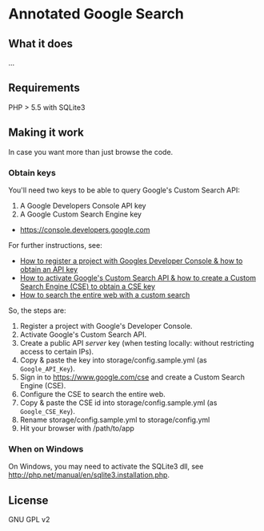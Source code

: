 # Annotated Google Search

## What it does

...

## Requirements

PHP > 5.5 with SQLite3 

## Making it work

In case you want more than just browse the code.

### Obtain keys

You'll need two keys to be able to query Google's Custom Search API:

1. A Google Developers Console API key 
2. A Google Custom Search Engine key

* https://console.developers.google.com

For further instructions, see: 

* [How to register a project with Googles Developer Console & how to obtain an API key](https://developers.google.com/console/help/new/)
* [How to activate Google's Custom Search API & how to create a Custom Search Engine (CSE) to obtain a CSE key](https://developers.google.com/console/help/new/)
* [How to search the entire web with a custom search](https://support.google.com/customsearch/answer/2631040)

So, the steps are:

1. Register a project with Google's Developer Console.
2. Activate Google's Custom Search API.
3. Create a public API _server_ key (when testing locally: without restricting access to certain IPs).
4. Copy & paste the key into storage/config.sample.yml (as `Google_API_Key`).
5. Sign in to https://www.google.com/cse and create a Custom Search Engine (CSE).
6. Configure the CSE to search the entire web.
7. Copy & paste the CSE id into storage/config.sample.yml (as `Google_CSE_Key`).
8. Rename storage/config.sample.yml to storage/config.yml
9. Hit your browser with /path/to/app    

### When on Windows

On Windows, you may need to activate the SQLite3 dll, see http://php.net/manual/en/sqlite3.installation.php.

## License

GNU GPL v2